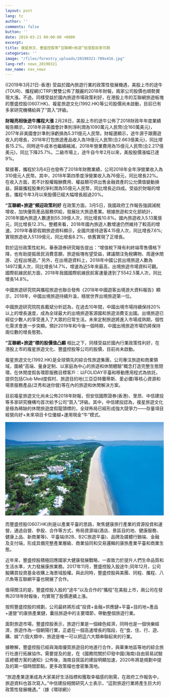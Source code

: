 ```yaml
---
layout: post
lang: tc
author: ''
comments: false
button: ''
date: 2019-03-21 00:00:00 +0800
excerpt: 
title: 複星旅文、豐盛控股等“互聯網+旅遊”低窪股前景可期
categories: ''
image: "/files/forestry_uploads/20190321-709x416.jpg"
lang-ref: news_20190321
nav_name: nav_news
---
```

((2019年3月21日-香港) 受益於國內旅遊行業的政策性發展機遇，美股上市的途牛(TOUR)、攜程網(CTRP)雙雙公佈了靚麗的2018年財報，兩家公司股價也順勢實現大漲。不過，同樣受益於國內旅遊市場政策利好，在港股上市的互聯網旅遊板塊的豐盛控股(0607.HK)、複星旅遊文化(1992.HK)等公司股價尚未啟動，目前已有多家研究機構給與了“買入”評級。

**財報亮相後途牛攜程大漲**
2月28日，美股上市的途牛公佈了2018財政年年度業績報告顯示，2018年非美國會計準則淨利潤為1090萬元人民幣(合160萬美元)，2017年非美國會計準則淨虧損為5.311億元人民幣。財報還顯示，途牛源于跟團遊收入的增長，2018年打包旅遊產品收入為18億元人民幣(合2.663億美元)，同比增長15.2%。同時途牛成本也繼續縮減，2018年營業費用為15億元人民幣(合2.217億美元)，同比下降25.7%。二級市場上，途牛自今年2月以來，美股股價漲幅已達9%。

緊接著，攜程於3月4日也發佈了2018年財務業績，公司2018年全年淨營業收入為310億元人民幣。其中，2018年第四季度淨營業收入為76億元，同比增長22%。在收入方面，若不計股權報酬費用、權益類可供出售金融資產的公允價值變動損益，歸屬攜程股東的淨利潤為55億元人民幣，同比增長近四成。受益於財報的增長，攜程今年3月以來股價已經大幅增長超過20%。


**“互聯網+旅遊”頻迎政策利好**
在政策方面，3月5日，我國政府工作報告強調減稅增收，加快優質產品服務供給，發展壯大旅遊產業。根據旅遊和文化部統計，2018年國內旅遊人數達到55.39億人次，同比增長10.8%。國內旅遊收入5.13萬億元，同比增長12.3%。整體來看，2018年國內旅遊人數增速仍然維持了較高的增速。2019年春節假期旅遊資料顯示，全國共接待遊客4.15億人次，同比增長7.6%;實現旅遊收入5139億元，同比增長8.2%，依舊實現了正增長。

對於這份政策性紅利，華泰證券研究報告提出：“增值稅下降有利終端零售價格下降，也有助提振居民消費意願，旅遊板塊有望受益，建議關注免稅購物、周邊休閒游、近程出境遊。”
另外，在出境遊資料上，2018年中國公民出境旅遊人數為14972萬人次，同比增長14.7%，增速為近5年來最高，出境旅遊市場資料可觀。國際航線民航方面，2018年我國國際航線民航客運量達到了5542.5萬人次，同比增長14.8%。

中國旅遊研究院與攜程旅遊也聯合發佈《2018年中國遊客出境游大資料報告》顯示，2018年，中國出境旅遊持續升溫，穩居世界出境旅遊第一位。

中國旅遊研究院院長戴斌分析認為，在過去10年間，中國出境市場持續保持20%以上的增長速度，成為全球最大的出境旅遊客源國和旅遊消費支出國。出境旅遊已經從少數人的享受進入了大眾的日常生活。未來定制旅遊將進入市場成熟期，個性化需求會進一步突顯。預計2019年和今後一個時期，中國出境旅遊市場仍將保持兩位數的增長態勢。

**“互聯網+旅遊”標的股價值凸顯**
相比之下，同樣受益於國內行業政策性利好，在港股上市的複星旅遊文化、豐盛控股等公司的股價，目前尚未啟動。

複星旅遊文化(1992.HK)是全球領先的綜合性旅遊集團，公司專注旅遊和商業領域，圍繞“高端、量身定制、以家庭為中心的旅遊和休閒體驗”概念打造完整生態閉環，在休閒度假各環節服務目標客戶：以FOLIDAY平臺和移動應用程式為依託，提供包括Club Med度假村、旅遊目的地(三亞亞特蘭蒂斯、愛必儂)等核心資源和場景服務產品(泛秀和迷你營)等在內的旅遊和休閒解決方案。

目前複星旅遊文化尚未公佈2018年財報，但安信國際證券(香港)、里昂、中信建投等多家研究機構均首次給予公司“買入”評級。其中，中信建投認為，複星旅遊文化是極為稀缺的休閒旅遊度假龍頭標的，全球佈局已經形成強大競爭力——存量項目經營向好+未來項目卡位優越+運用現金“牛”模式。


![](/files/forestry_uploads/20190321-709x416.jpg)


而豐盛控股(0607.HK)則是以產業平臺的思路，聚焦健康旅行產業的資源投資和運營，通過自營、參股、合作等方式，佈局資源端(酒店、景區目的地、健康服務、健康上品、新商業等)、平臺端(B2B、B2C旅遊平臺)、品牌及媒體行銷端、金融及支付端，形成具備完整產業層級、商業協同和交易邏輯的康旅產業平臺和商業生態。

近年來，豐盛控股積極回應國家大健康發展戰略，一直致力於提升人們生命品質和生活水準，大力發展康旅業務。2017年11月，豐盛控股入股途牛;同年12月，公司擬購買投資基金收購上海景域股權。與此同時，豐盛控股與美團、同程、攜程、八爪魚等互聯網平臺也開展了合作。

值得關注的是，豐盛控股入股的“途牛”以及合作的“攜程”在美股上市，兩公司在發佈2018年財報後，均實現了股價連續上漲。

按照豐盛控股的規劃，公司最終將形成“投資+金融+供應鏈+平臺+目的地+產品+運營”的康旅產業鏈，囊括旅遊中的主要環節，帶動整個旅遊行業。

面對旅遊市場，豐盛控股表示，旅遊行業是一個綠色經濟，同時也是一個快樂經濟，旅遊作為一個朝陽行業，正處在一個高速增長的階段，在“食、住、行、遊、購、娛”六個大類中，旅遊是唯一可以把這六大類串聯起來的行業。

據瞭解，豐盛控股已經與海南優質旅遊目的地進行合作，與華東地區等地的綜合旅行社進行拓展協作。需要提及的是，在《國務院關於印發中國(海南)自由貿易試驗區總體方案的通知》公佈後，海南自貿區的建設明顯加速，2020年將是規劃中提及的第一個時間節點，更多政策檔也會密集落地。

“旅遊產業逐漸成為大家美好生活指標和獲取幸福感的剛需，在政府工作報告中，旅遊資料也首次寫入。”中信建投相關研究人士表示，“這對旅遊行業將產生巨大的政策性發展機遇。”（據《環球網》）

